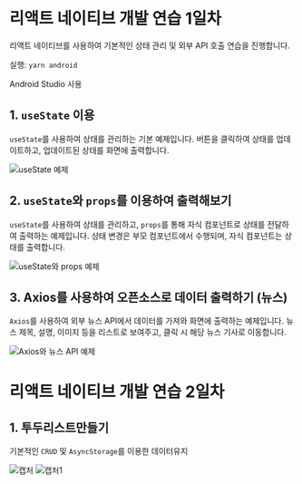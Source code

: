 # 리액트 네이티브 개발 연습 1일차

리액트 네이티브를 사용하여 기본적인 상태 관리 및 외부 API 호출 연습을 진행합니다.

실행: `yarn android`

Android Studio 사용

## 1. `useState` 이용
`useState`를 사용하여 상태를 관리하는 기본 예제입니다. 버튼을 클릭하여 상태를 업데이트하고, 업데이트된 상태를 화면에 출력합니다.

![useState 예제](https://github.com/sonincheon/AppProject/assets/142462485/d08158c6-d249-415b-aa32-0202b344fcf9)

## 2. `useState`와 `props`를 이용하여 출력해보기
`useState`를 사용하여 상태를 관리하고, `props`를 통해 자식 컴포넌트로 상태를 전달하여 출력하는 예제입니다. 상태 변경은 부모 컴포넌트에서 수행되며, 자식 컴포넌트는 상태를 출력합니다.

![useState와 props 예제](https://github.com/sonincheon/AppProject/assets/142462485/2fcb2f59-ecc5-4e76-85df-2da28e79e307)

## 3. Axios를 사용하여 오픈소스로 데이터 출력하기 (뉴스)
`Axios`를 사용하여 외부 뉴스 API에서 데이터를 가져와 화면에 출력하는 예제입니다. 뉴스 제목, 설명, 이미지 등을 리스트로 보여주고, 클릭 시 해당 뉴스 기사로 이동합니다.

![Axios와 뉴스 API 예제](https://github.com/sonincheon/AppProject/assets/142462485/35697d16-9d93-41e4-b830-a0cf665ed8c3)

# 리액트 네이티브 개발 연습 2일차

## 1. 투두리스트만들기

 기본적인 `CRUD` 및 `AsyncStorage`를 이용한 데이터유지

![캡처](https://github.com/sonincheon/PracticingReactNative/assets/142462485/51f143fe-953c-421f-a523-26bb77a16e9b)
![캡처1](https://github.com/sonincheon/PracticingReactNative/assets/142462485/3a6642e0-70d3-4448-9c54-36126b15aecd)
